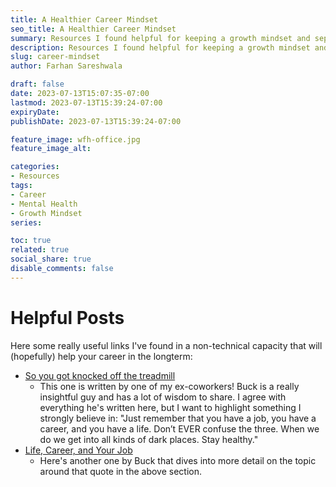 ```yaml
---
title: A Healthier Career Mindset
seo_title: A Healthier Career Mindset
summary: Resources I found helpful for keeping a growth mindset and separating one's self-worth from one's occupation.
description: Resources I found helpful for keeping a growth mindset and separating one's self-worth from one's occupation.
slug: career-mindset
author: Farhan Sareshwala

draft: false
date: 2023-07-13T15:07:35-07:00
lastmod: 2023-07-13T15:39:24-07:00
expiryDate: 
publishDate: 2023-07-13T15:39:24-07:00

feature_image: wfh-office.jpg
feature_image_alt: 

categories: 
- Resources
tags:
- Career
- Mental Health
- Growth Mindset
series:

toc: true
related: true
social_share: true
disable_comments: false
---
```


# Helpful Posts
Here some really useful links I've found in a non-technical capacity that will (hopefully) help your career in the longterm:
- [So you got knocked off the treadmill](https://bootcamp.uxdesign.cc/money-comes-from-working-hard-ive-come-to-believe-is-just-a-line-rich-people-tell-themselves-to-73189670746)
    - This one is written by one of my ex-coworkers! Buck is a really insightful guy and has a lot of wisdom to share. I agree with everything he's written here, but I want to highlight something I strongly believe in: "Just remember that you have a job, you have a career, and you have a life. Don’t EVER confuse the three. When we do we get into all kinds of dark places. Stay healthy."
- [Life, Career, and Your Job](https://medium.com/data-driven-fiction/life-career-and-your-job-ae1b9f5ffdd)
    - Here's another one by Buck that dives into more detail on the topic around that quote in the above section.